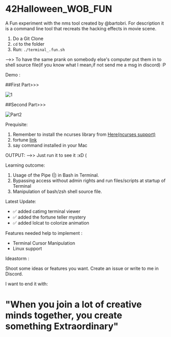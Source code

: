 # 42Halloween_WOB_FUN

A Fun experiment with the nms tool created by @bartobri. For description it is a command line tool that recreats the hacking effects in movie scene.

1. Do a Git Clone 
2.  ```cd```  to the folder
3. Run:    ``` ./terminal_.fun.sh ```

-->>  To have the same prank on somebody else's computer put them in to shell source file(if you know what I mean,if not send me a msg in discord) :P 



Demo :

##First Part>>>

![1](https://user-images.githubusercontent.com/66947064/215565230-ec6db425-404f-45de-89a5-ca1e536fe95f.gif)

##Second Part>>>

![Part2](https://user-images.githubusercontent.com/66947064/215565721-b8b503ee-486b-4e27-8d0e-867f83b32c85.gif)



Prequisite: 

1. Remember to install the ncurses library from [Here(ncurses support)](https://github.com/bartobri/no-more-secrets/blob/master/NCURSES.md)
2. fortune [link](https://en.wikipedia.org/wiki/Fortune_(Unix))
3. say command installed in your Mac

OUTPUT: -->> Just run it to see it :xD (



Learning outcome:

1. Usage of the Pipe (|) in Bash in Terminal.
2. Bypassing access without admin rights and run files/scripts at startup of Terminal
3. Manipulation of bash/zsh shell source file.



Latest Update:

-  ✅ added catimg terminal viewer
-  ✅ added the fortune teller mystery
-  ✅ added lolcat to colorize animation


Features needed help to implement : 

- Terminal Cursor Manipulation 
- Linux support


Ideastorm : 

Shoot some ideas or features you want. Create an issue or write to me in Discord.

I want to end it with:

# **"When you join a lot of creative minds together, you create something Extraordinary"**


